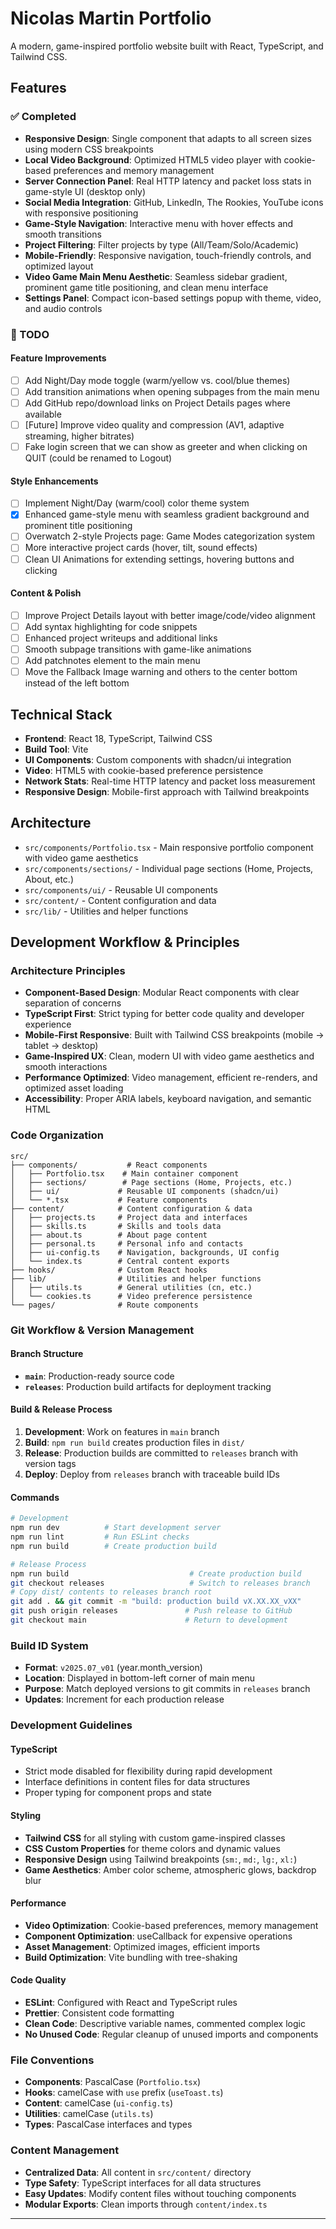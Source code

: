 # Nicolas Martin Portfolio

A modern, game-inspired portfolio website built with React, TypeScript, and Tailwind CSS.

## Features

### ✅ Completed

- **Responsive Design**: Single component that adapts to all screen sizes using modern CSS breakpoints
- **Local Video Background**: Optimized HTML5 video player with cookie-based preferences and memory management
- **Server Connection Panel**: Real HTTP latency and packet loss stats in game-style UI (desktop only)
- **Social Media Integration**: GitHub, LinkedIn, The Rookies, YouTube icons with responsive positioning
- **Game-Style Navigation**: Interactive menu with hover effects and smooth transitions
- **Project Filtering**: Filter projects by type (All/Team/Solo/Academic)
- **Mobile-Friendly**: Responsive navigation, touch-friendly controls, and optimized layout
- **Video Game Main Menu Aesthetic**: Seamless sidebar gradient, prominent game title positioning, and clean menu interface
- **Settings Panel**: Compact icon-based settings popup with theme, video, and audio controls

### 🔄 TODO

#### Feature Improvements

- [ ] Add Night/Day mode toggle (warm/yellow vs. cool/blue themes)
- [ ] Add transition animations when opening subpages from the main menu
- [ ] Add GitHub repo/download links on Project Details pages where available
- [ ] [Future] Improve video quality and compression (AV1, adaptive streaming, higher bitrates)
- [ ] Fake login screen that we can show as greeter and when clicking on QUIT (could be renamed to Logout)

#### Style Enhancements

- [ ] Implement Night/Day (warm/cool) color theme system
- [x] Enhanced game-style menu with seamless gradient background and prominent title positioning
- [ ] Overwatch 2-style Projects page: Game Modes categorization system
- [ ] More interactive project cards (hover, tilt, sound effects)
- [ ] Clean UI Animations for extending settings, hovering buttons and clicking

#### Content & Polish

- [ ] Improve Project Details layout with better image/code/video alignment
- [ ] Add syntax highlighting for code snippets
- [ ] Enhanced project writeups and additional links
- [ ] Smooth subpage transitions with game-like animations
- [ ] Add patchnotes element to the main menu
- [ ] Move the Fallback Image warning and others to the center bottom instead of the left bottom

## Technical Stack

- **Frontend**: React 18, TypeScript, Tailwind CSS
- **Build Tool**: Vite
- **UI Components**: Custom components with shadcn/ui integration
- **Video**: HTML5 with cookie-based preference persistence
- **Network Stats**: Real-time HTTP latency and packet loss measurement
- **Responsive Design**: Mobile-first approach with Tailwind breakpoints

## Architecture

- `src/components/Portfolio.tsx` - Main responsive portfolio component with video game aesthetics
- `src/components/sections/` - Individual page sections (Home, Projects, About, etc.)
- `src/components/ui/` - Reusable UI components
- `src/content/` - Content configuration and data
- `src/lib/` - Utilities and helper functions

## Development Workflow & Principles

### Architecture Principles

- **Component-Based Design**: Modular React components with clear separation of concerns
- **TypeScript First**: Strict typing for better code quality and developer experience
- **Mobile-First Responsive**: Built with Tailwind CSS breakpoints (mobile → tablet → desktop)
- **Game-Inspired UX**: Clean, modern UI with video game aesthetics and smooth interactions
- **Performance Optimized**: Video management, efficient re-renders, and optimized asset loading
- **Accessibility**: Proper ARIA labels, keyboard navigation, and semantic HTML

### Code Organization

```
src/
├── components/           # React components
│   ├── Portfolio.tsx    # Main container component
│   ├── sections/        # Page sections (Home, Projects, etc.)
│   ├── ui/             # Reusable UI components (shadcn/ui)
│   └── *.tsx           # Feature components
├── content/            # Content configuration & data
│   ├── projects.ts     # Project data and interfaces
│   ├── skills.ts       # Skills and tools data
│   ├── about.ts        # About page content
│   ├── personal.ts     # Personal info and contacts
│   ├── ui-config.ts    # Navigation, backgrounds, UI config
│   └── index.ts        # Central content exports
├── hooks/              # Custom React hooks
├── lib/                # Utilities and helper functions
│   ├── utils.ts        # General utilities (cn, etc.)
│   └── cookies.ts      # Video preference persistence
└── pages/              # Route components
```

### Git Workflow & Version Management

#### Branch Structure

- **`main`**: Production-ready source code
- **`releases`**: Production build artifacts for deployment tracking

#### Build & Release Process

1. **Development**: Work on features in `main` branch
2. **Build**: `npm run build` creates production files in `dist/`
3. **Release**: Production builds are committed to `releases` branch with version tags
4. **Deploy**: Deploy from `releases` branch with traceable build IDs

#### Commands

```bash
# Development
npm run dev          # Start development server
npm run lint         # Run ESLint checks
npm run build        # Create production build

# Release Process
npm run build                           # Create production build
git checkout releases                   # Switch to releases branch
# Copy dist/ contents to releases branch root
git add . && git commit -m "build: production build vX.XX.XX_vXX"
git push origin releases               # Push release to GitHub
git checkout main                      # Return to development
```

### Build ID System

- **Format**: `v2025.07_v01` (year.month_version)
- **Location**: Displayed in bottom-left corner of main menu
- **Purpose**: Match deployed versions to git commits in `releases` branch
- **Updates**: Increment for each production release

### Development Guidelines

#### TypeScript

- Strict mode disabled for flexibility during rapid development
- Interface definitions in content files for data structures
- Proper typing for component props and state

#### Styling

- **Tailwind CSS** for all styling with custom game-inspired classes
- **CSS Custom Properties** for theme colors and dynamic values
- **Responsive Design** using Tailwind breakpoints (`sm:`, `md:`, `lg:`, `xl:`)
- **Game Aesthetics**: Amber color scheme, atmospheric glows, backdrop blur

#### Performance

- **Video Optimization**: Cookie-based preferences, memory management
- **Component Optimization**: useCallback for expensive operations
- **Asset Management**: Optimized images, efficient imports
- **Build Optimization**: Vite bundling with tree-shaking

#### Code Quality

- **ESLint**: Configured with React and TypeScript rules
- **Prettier**: Consistent code formatting
- **Clean Code**: Descriptive variable names, commented complex logic
- **No Unused Code**: Regular cleanup of unused imports and components

### File Conventions

- **Components**: PascalCase (`Portfolio.tsx`)
- **Hooks**: camelCase with `use` prefix (`useToast.ts`)
- **Content**: camelCase (`ui-config.ts`)
- **Utilities**: camelCase (`utils.ts`)
- **Types**: PascalCase interfaces and types

### Content Management

- **Centralized Data**: All content in `src/content/` directory
- **Type Safety**: TypeScript interfaces for all data structures
- **Easy Updates**: Modify content files without touching components
- **Modular Exports**: Clean imports through `content/index.ts`

---

